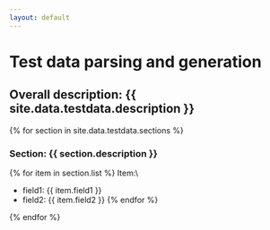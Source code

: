 ```yaml
---
layout: default
---
```


# Test data parsing and generation

## Overall description: {{ site.data.testdata.description }}

{% for section in site.data.testdata.sections %}
### Section: {{ section.description }}
{% for item in section.list %}
Item:\
* field1: {{ item.field1 }}
* field2: {{ item.field2 }}
{% endfor %}

{% endfor %}
